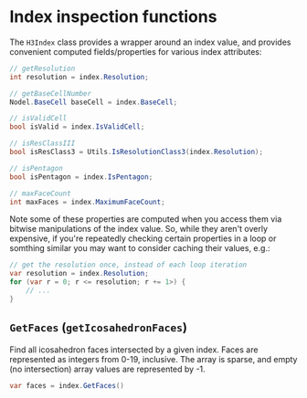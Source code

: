 # Index inspection functions
The `H3Index` class provides a wrapper around an index value, and provides convenient computed fields/properties for various index attributes:

```cs
// getResolution
int resolution = index.Resolution;

// getBaseCellNumber
Nodel.BaseCell baseCell = index.BaseCell;

// isValidCell
bool isValid = index.IsValidCell;

// isResClassIII
bool isResClass3 = Utils.IsResolutionClass3(index.Resolution);

// isPentagon
bool isPentagon = index.IsPentagon;

// maxFaceCount
int maxFaces = index.MaximumFaceCount;
```

Note some of these properties are computed when you access them via bitwise manipulations of the index value.  So, while they aren't overly expensive, if you're repeatedly checking certain properties in a loop or somthing similar you may want to consider caching their values, e.g.:

```cs
// get the resolution once, instead of each loop iteration
var resolution = index.Resolution;
for (var r = 0; r <= resolution; r += 1>) {
    // ...
}
```

## `GetFaces` (`getIcosahedronFaces`)
Find all icosahedron faces intersected by a given index.  Faces are represented as integers from 0-19, inclusive.  The array is sparse, and empty (no intersection) array values are represented by -1.

```cs
var faces = index.GetFaces()
```
